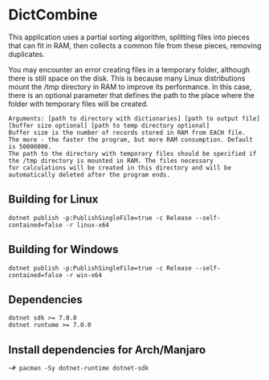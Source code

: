 # DictCombine

This application uses a partial sorting algorithm, splitting files into pieces that can fit in RAM, then collects a common file from these pieces, removing duplicates.  

You may encounter an error creating files in a temporary folder, although there is still space on the disk. This is because many Linux distributions mount the /tmp directory in RAM to improve its performance. In this case, there is an optional parameter that defines the path to the place where the folder with temporary files will be created.

```
Arguments: [path to directory with dictionaries] [path to output file] [buffer size optional] [path to temp directory optional]
Buffer size is the number of records stored in RAM from EACH file.
The more - the faster the program, but more RAM consumption. Default is 50000000.
The path to the directory with temporary files should be specified if the /tmp directory is mounted in RAM. The files necessary
for calculations will be created in this directory and will be automatically deleted after the program ends.
```

## Building for Linux
```
dotnet publish -p:PublishSingleFile=true -c Release --self-contained=false -r linux-x64
```

## Building for Windows
```
dotnet publish -p:PublishSingleFile=true -c Release --self-contained=false -r win-x64
```

## Dependencies
```
dotnet sdk >= 7.0.0
dotnet runtume >= 7.0.0
```

## Install dependencies for Arch/Manjaro

```
~# pacman -Sy dotnet-runtime dotnet-sdk
```
